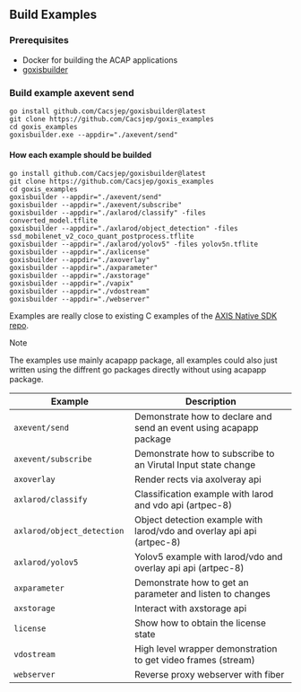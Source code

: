 ## Build Examples 

### Prerequisites
- Docker for building the ACAP applications
- [goxisbuilder](https://github.com/Cacsjep/goxisbuilder)


### Build example axevent send
``` shell
go install github.com/Cacsjep/goxisbuilder@latest
git clone https://github.com/Cacsjep/goxis_examples
cd goxis_examples
goxisbuilder.exe --appdir="./axevent/send"
```

#### How each example should be builded
``` shell
go install github.com/Cacsjep/goxisbuilder@latest
git clone https://github.com/Cacsjep/goxis_examples
cd goxis_examples
goxisbuilder --appdir="./axevent/send"
goxisbuilder --appdir="./axevent/subscribe"
goxisbuilder --appdir="./axlarod/classify" -files converted_model.tflite
goxisbuilder --appdir="./axlarod/object_detection" -files ssd_mobilenet_v2_coco_quant_postprocess.tflite
goxisbuilder --appdir="./axlarod/yolov5" -files yolov5n.tflite
goxisbuilder --appdir="./axlicense" 
goxisbuilder --appdir="./axoverlay"
goxisbuilder --appdir="./axparameter"
goxisbuilder --appdir="./axstorage"
goxisbuilder --appdir="./vapix"
goxisbuilder --appdir="./vdostream"
goxisbuilder --appdir="./webserver"
```

Examples are really close to existing C examples of the [AXIS Native SDK repo](https://github.com/AxisCommunications/acap-native-sdk-examples).

> [!NOTE]  
> The examples use mainly acapapp package, all examples could also just written using the diffrent
go packages directly without using acapapp package.

| Example         | Description |
|-----------------|--------------|
| `axevent/send`	            | Demonstrate how to declare and send an event using acapapp package     |
| `axevent/subscribe`	        | Demonstrate how to subscribe to an Virutal Input state change          |
| `axoverlay`	                | Render rects via axolveray api                                         |
| `axlarod/classify`	        | Classification example with larod and vdo api  (artpec-8)              |
| `axlarod/object_detection`	| Object detection example with larod/vdo and overlay api api  (artpec-8)|
| `axlarod/yolov5           `	| Yolov5 example with larod/vdo and overlay api api  (artpec-8)          |
| `axparameter`                 | Demonstrate how to get an parameter and listen to changes              |
| `axstorage`                   | Interact with axstorage api                                            |
| `license` 	                | Show how to obtain the license state                                   |
| `vdostream` 	                | High level wrapper demonstration to get video frames (stream)          |
| `webserver`                   | Reverse proxy webserver with fiber                                     |
